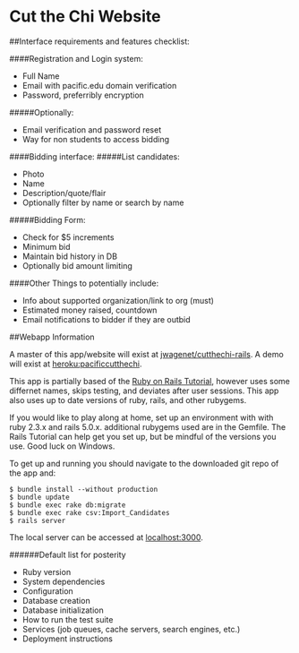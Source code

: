 Cut the Chi Website
==========================

##Interface requirements and features checklist:

####Registration and Login system:
* Full Name
* Email with pacific.edu domain verification
* Password, preferribly encryption
		
#####Optionally:
* Email verification and password reset
* Way for non students to access bidding		

####Bidding interface:
#####List candidates:
* Photo
* Name
* Description/quote/flair			
* Optionally filter by name or search by name

#####Bidding Form:
* Check for $5 increments
* Minimum bid	
* Maintain bid history in DB
* Optionally bid amount limiting	
			
####Other Things to potentially include:
* Info about supported organization/link to org (must)
* Estimated money raised, countdown		
* Email notifications to bidder if they are outbid


##Webapp Information

A master of this app/website will exist at [jwagenet/cutthechi-rails](https://github.com/jwagenet/cutthechi-rails).
A demo will exist at [heroku:pacificcutthechi](http://pacificcutthechi.herokuapp.com/).

This app is partially based of the [Ruby on Rails Tutorial](http://www.railstutorial.org/book), however uses some differnet names, skips testing, and deviates after user sessions. This app also uses up to date versions of ruby, rails, and other rubygems.

If you would like to play along at home, set up an environment with with ruby 2.3.x and rails 5.0.x. additional rubygems used are in the Gemfile. The Rails Tutorial can help get you set up, but be mindful of the versions you use. Good luck on Windows.

To get up and running you should navigate to the downloaded git repo of the app and:

```
$ bundle install --without production
$ bundle update
$ bundle exec rake db:migrate
$ bundle exec rake csv:Import_Candidates
$ rails server
```

The local server can be accessed at [localhost:3000](http://localhost:3000).




######Default list for posterity
* Ruby version
* System dependencies
* Configuration
* Database creation
* Database initialization
* How to run the test suite
* Services (job queues, cache servers, search engines, etc.)
* Deployment instructions
